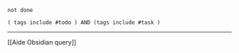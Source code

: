 
````tasks
not done

( tags include #todo ) AND (tags include #task ) 
````

---
[[Aide Obsidian query]]